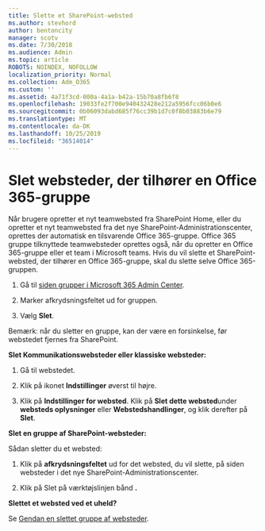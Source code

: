 ```yaml
---
title: Slette et SharePoint-websted
ms.author: stevhord
author: bentoncity
manager: scotv
ms.date: 7/30/2018
ms.audience: Admin
ms.topic: article
ROBOTS: NOINDEX, NOFOLLOW
localization_priority: Normal
ms.collection: Adm_O365
ms.custom: ''
ms.assetid: 4a71f3cd-000a-4a1a-b42a-15b70a8fb6f8
ms.openlocfilehash: 19033fe2f700e940432428e212a5956fcc06b0e6
ms.sourcegitcommit: 0b06093dabd685f76cc39b1d7c0f8b03883b6e79
ms.translationtype: MT
ms.contentlocale: da-DK
ms.lasthandoff: 10/25/2019
ms.locfileid: "36514014"
---
```

# <a name="delete-sites-that-belong-to-an-office-365-group"></a>Slet websteder, der tilhører en Office 365-gruppe

Når brugere opretter et nyt teamwebsted fra SharePoint Home, eller du opretter et nyt teamwebsted fra det nye SharePoint-Administrationscenter, oprettes der automatisk en tilsvarende Office 365-gruppe. Office 365 gruppe tilknyttede teamwebsteder oprettes også, når du opretter en Office 365-gruppe eller et team i Microsoft teams. Hvis du vil slette et SharePoint-websted, der tilhører en Office 365-gruppe, skal du slette selve Office 365-gruppen. 
  
1. Gå til [siden grupper i Microsoft 365 Admin Center](https://portal.office.com/adminportal/home#/groups).
    
2. Marker afkrydsningsfeltet ud for gruppen.
    
3. Vælg **Slet**.
    
Bemærk: når du sletter en gruppe, kan der være en forsinkelse, før webstedet fjernes fra SharePoint.
  
**Slet Kommunikationswebsteder eller klassiske websteder:**

1. Gå til webstedet.
  
2. Klik på ikonet **Indstillinger** øverst til højre. 
  
3. Klik på **Indstillinger for websted**. Klik på **Slet dette websted**under **websteds oplysninger** eller **Webstedshandlinger**, og klik derefter på **Slet**.
  
**Slet en gruppe af SharePoint-websteder:**

Sådan sletter du et websted:
  
1. Klik på **afkrydsningsfeltet** ud for det websted, du vil slette, på siden websteder i det nye SharePoint-Administrationscenter. 
    
2. Klik på Slet på værktøjslinjen bånd **.**
    
**Slettet et websted ved et uheld?**

Se [Gendan en slettet gruppe af websteder](https://go.microsoft.com/fwlink/?linkid=867660).
  


